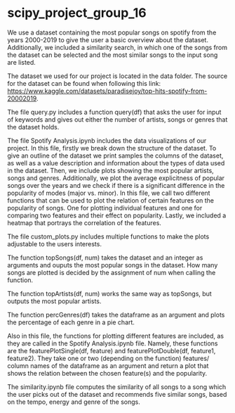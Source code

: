 # scipy_project_group_16
We use a dataset containing the most popular songs on spotify from the years 2000-2019 to give the user a basic overview about the dataset.
Additionally, we included a similarity search, in which one of the songs from the dataset can be selected and the most similar songs to the input song are listed.

The dataset we used for our project is located in the data folder. The source for the dataset can be found when following this link: https://www.kaggle.com/datasets/paradisejoy/top-hits-spotify-from-20002019.

The file query.py includes a function query(df) that asks the user for input of keywords and gives out either the number of artists, songs or genres that the dataset holds.

The file Spotify Analysis.ipynb includes the data visualizations of our project.
In this file, firstly we break down the structure of the dataset. To give an outline of the dataset we print samples the columns of the dataset, as well as a value description and information about the types of data used in the dataset. 
Then, we include plots showing the most popular artists, songs and genres. Additionally, we plot the average explicitness of popular songs over the years and we check if there is a significant difference in the popularity of modes (major vs. minor). 
In this file, we call two different functions that can be used to plot the relation of certain features on the popularity of songs. One for plotting individual features and one for comparing two features and their effect on popularity.
Lastly, we included a heatmap that portrays the correlation of the features.

The file custom_plots.py includes multiple functions to make the plots adjustable to the users interests.

The function topSongs(df, num) takes the dataset and an integer as arguments and ouputs the most popular songs in the dataset. How many songs are plotted is decided by the assignment of num when calling    the function. 

The function topArtists(df, num) works the same way as topSongs, but outputs the most popular artists. 

The function percGenres(df) takes the dataframe as an argument and plots the percentage of each genre in a pie chart. 

Also in this file, the functions for plotting different features are included, as they are called in the Spotify Analysis.ipynb file. Namely, these functions are the featurePlotSingle(df, feature) and featurePlotDouble(df, feature1, feature2). They take one or two (depending on the function) features/ column names of the dataframe as an argument and return a plot that shows the relation between the chosen feature(s) and the popularity. 

The similarity.ipynb file computes the similarity of all songs to a song which the user picks out of the dataset and recommends five similar songs, based on the tempo, energy and genre of the songs. 
